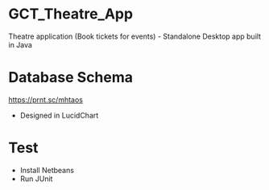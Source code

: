 # GCT_Theatre_App
Theatre application (Book tickets for events) - Standalone Desktop app built in Java

# Database Schema
https://prnt.sc/mhtaos
+ Designed in LucidChart

# Test
+ Install Netbeans
+ Run JUnit
